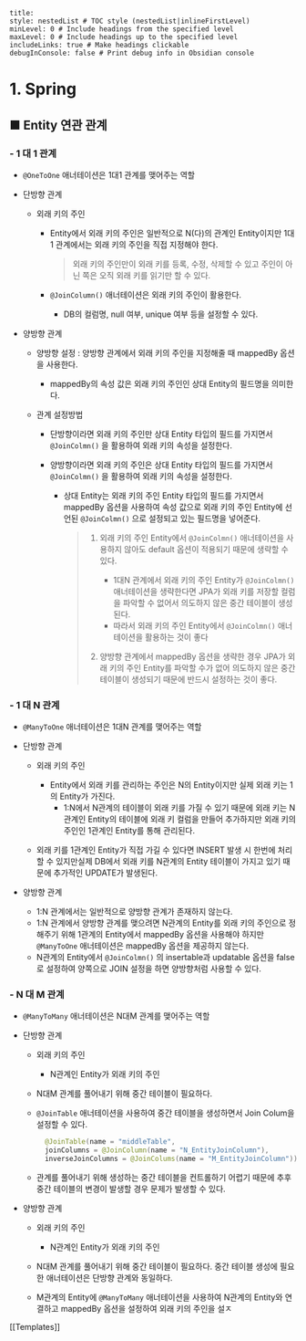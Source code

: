 ```table-of-contents
title: 
style: nestedList # TOC style (nestedList|inlineFirstLevel)
minLevel: 0 # Include headings from the specified level
maxLevel: 0 # Include headings up to the specified level
includeLinks: true # Make headings clickable
debugInConsole: false # Print debug info in Obsidian console
```

# 1. Spring
## ■ Entity 연관 관계
### - 1 대 1 관계
- `@OneToOne` 애너테이션은 1대1 관계를 맺어주는 역할
  
- 단방향 관계
	- 외래 키의 주인
		- Entity에서 외래 키의 주인은 일반적으로 N(다)의 관계인 Entity이지만 1대1 관계에서는 외래 키의 주인을 직접 지정해야 한다.
		  >외래 키의 주인만이 외래 키를 등록, 수정, 삭제할 수 있고 주인이 아닌 쪽은 오직 외래 키를 읽기만 할 수 있다.
		  
		- `@JoinColumn()` 애너테이션은 외래 키의 주인이 활용한다.
			- DB의 컬럼명, null 여부, unique 여부 등을 설정할 수 있다.
			  
- 양방향 관계
	- 양방향 설정 : 양방향 관계에서 외래 키의 주인을 지정해줄 때 mappedBy 옵션을 사용한다.
		- mappedBy의 속성 값은 외래 키의 주인인 상대 Entity의 필드명을 의미한다.
		  
	- 관계 설정방법
		- 단방향이라면 외래 키의 주인만 상대 Entity 타입의 필드를 가지면서 `@JoinColmn()` 을 활용하여 외래 키의 속성을 설정한다.
		  
		- 양방향이라면 외래 키의 주인은 상대 Entity 타입의 필드를 가지면서 `@JoinColmn()` 을
		  활용하여 외래 키의 속성을 설정한다.
			- 상대 Entity는 외래 키의 주인 Entity 타입의 필드를 가지면서 mappedBy 옵션을 사용하여 속성 값으로 외래 키의 주인 Entity에 선언된 `@JoinColmn()` 으로 설정되고 있는 필드명을 넣어준다.
			  > 1. 외래 키의 주인 Entity에서 `@JoinColmn()` 애너테이션을 사용하지 않아도 default 옵션이 적용되기 때문에 생략할 수 있다. 
			  >    - 1대N 관계에서 외래 키의 주인 Entity가 `@JoinColmn()` 애너테이션을 생략한다면 JPA가 외래 키를 저장할 컬럼을 파악할 수 없어서 의도하지 않은 중간 테이블이 생성된다.
			  >    - 따라서 외래 키의 주인 Entity에서 `@JoinColmn()` 애너테이션을 활용하는 것이 좋다
			  >      
			  > 2. 양방향 관계에서 mappedBy 옵션을 생략한 경우 JPA가 외래 키의 주인 Entity를 파악할 수가 없어 의도하지 않은 중간 테이블이 생성되기 때문에 반드시 설정하는 것이 좋다.

### - 1 대 N 관계
- `@ManyToOne` 애너테이션은 1대N 관계를 맺어주는 역할

- 단방향 관계
	- 외래 키의 주인
		- Entity에서 외래 키를 관리하는 주인은 N의 Entity이지만 실제 외래 키는 1의 Entity가 가진다.
			- 1:N에서 N관계의 테이블이 외래 키를 가질 수 있기 때문에 외래 키는 N관계인 Entity의 테이블에 외래 키 컬럼을 만들어 추가하지만 외래 키의 주인인 1관계인 Entity를 통해 관리된다.
			  
	- 외래 키를 1관계인 Entity가 직접 가길 수 있다면 INSERT 발생 시 한번에 처리할 수 있지만실제 DB에서 외래 키를 N관계의 Entity 테이블이 가지고 있기 때문에 추가적인 UPDATE가 발생된다.
	  
- 양방향 관계
	- 1:N 관계에서는 일반적으로 양방향 관계가 존재하지 않는다.
	- 1:N 관계에서  양방향 관계를 맺으려면 N관계의 Entity를 외래 키의 주인으로 정해주기 위해 1관계의 Entity에서 mappedBy 옵션을 사용해야 하지만 `@ManyToOne` 애너테이션은 mappedBy 옵션을 제공하지 않는다.
	- N관계의 Entity에서 `@JoinColmn()` 의 insertable과 updatable 옵션을 false로 설정하여 양쪽으로 JOIN 설정을 하면 양방향처럼 사용할 수 있다.

### - N 대 M 관계
- `@ManyToMany` 애너테이션은 N대M 관계를 맺어주는 역할

- 단방향 관계
	- 외래 키의 주인
		- N관계인 Entity가 외래 키의 주인
		  
	- N대M 관계를 풀어내기 위해 중간 테이블이 필요하다.
	  
	- `@JoinTable` 애너테이션을 사용하여 중간 테이블을 생성하면서 Join Colum을 설정할 수 있다.
	  ``` java
	    @JoinTable(name = "middleTable",
	    joinColumns = @JoinColumn(name = "N_EntityJoinColumn"),
	    inverseJoinColumns = @JoinColums(name = "M_EntityJoinColumn"))
	    ```
	  
	- 관계를 풀어내기 위해 생성하는 중간 테이블을 컨트롤하기 어렵기 때문에 추후 중간 테이블의 변경이 발생할 경우 문제가 발생할 수 있다.
	  
- 양방향 관계
	- 외래 키의 주인
		- N관계인 Entity가 외래 키의 주인
		  
	- N대M 관계를 풀어내기 위해 중간 테이블이 필요하다.
	  중간 테이블 생성에 필요한 애너테이션은 단방향 관계와 동일하다.
	  
	- M관계의 Entity에 `@ManyToMany` 애너테이션을 사용하여 N관계의 Entity와 연결하고 mappedBy 옵션을 설정하여 외래 키의 주인을 설ㅈ




[[Templates]]
